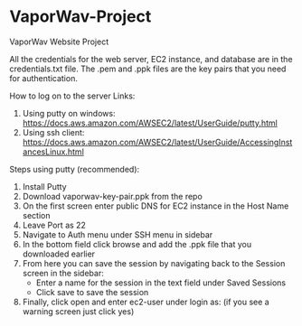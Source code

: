 # VaporWav-Project
VaporWav Website Project

All the credentials for the web server, EC2 instance, and database are in the credentials.txt file.
The .pem and .ppk files are the key pairs that you need for authentication.

How to log on to the server
Links:
1. Using putty on windows: https://docs.aws.amazon.com/AWSEC2/latest/UserGuide/putty.html
2. Using ssh client: https://docs.aws.amazon.com/AWSEC2/latest/UserGuide/AccessingInstancesLinux.html

Steps using putty (recommended):
1. Install Putty
2. Download vaporwav-key-pair.ppk from the repo
3. On the first screen enter public DNS for EC2 instance in the Host Name section
4. Leave Port as 22
5. Navigate to Auth menu under SSH menu in sidebar
6. In the bottom field click browse and add the .ppk file that you downloaded earlier
7. From here you can save the session by navigating back to the Session screen in the sidebar:
   - Enter a name for the session in the text field under Saved Sessions
   - Click save to save the session
8. Finally, click open and enter ec2-user under login as: (if you see a warning screen just click yes)
